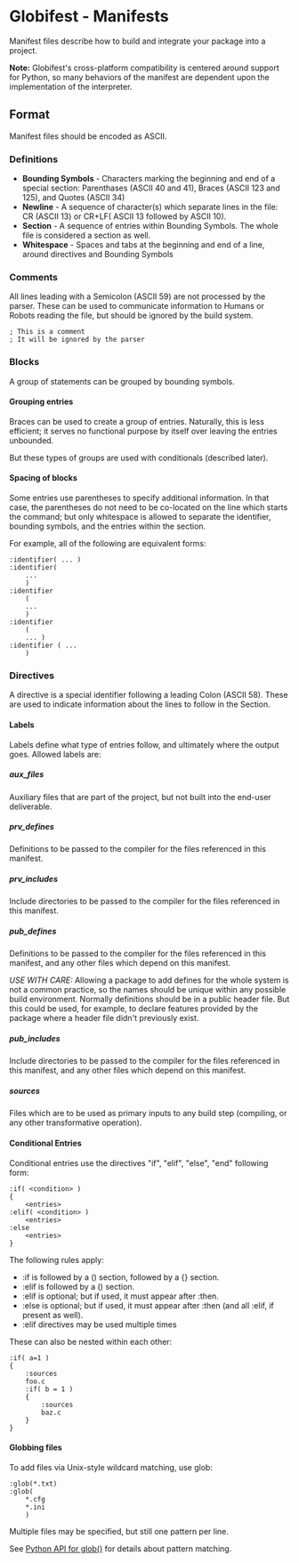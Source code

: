 # Globifest - Manifests

Manifest files describe how to build and integrate your package into a project.

**Note:** Globifest's cross-platform compatibility is centered around support for Python, so many behaviors of the manifest are dependent upon the implementation of the interpreter.

## Format

Manifest files should be encoded as ASCII.

### Definitions

* **Bounding Symbols** - Characters marking the beginning and end of a special section: Parenthases (ASCII 40 and 41), Braces (ASCII 123 and 125), and Quotes (ASCII 34)
* **Newline** - A sequence of character(s) which separate lines in the file: CR (ASCII 13) or CR+LF( ASCII 13 followed by ASCII 10).
* **Section** - A sequence of entries within Bounding Symbols.  The whole file is considered a section as well.
* **Whitespace** - Spaces and tabs at the beginning and end of a line, around directives and Bounding Symbols

### Comments

All lines leading with a Semicolon (ASCII 59) are not processed by the parser.  These can be used to communicate information to Humans or Robots reading the file, but should be ignored by the build system.

    ; This is a comment
    ; It will be ignored by the parser

### Blocks

A group of statements can be grouped by bounding symbols.

#### Grouping entries

Braces can be used to create a group of entries.  Naturally, this is less efficient; it serves no functional purpose by itself over leaving the entries unbounded.

But these types of groups are used with conditionals (described later).

#### Spacing of blocks

Some entries use parentheses to specify additional information.  In that case, the parentheses do not need to be co-located on the line which starts the command; but only whitespace is allowed to separate the identifier, bounding symbols, and the entries within the section.

For example, all of the following are equivalent forms:

    :identifier( ... )
    :identifier(
        ...
        )
    :identifier
        (
        ...
        )
    :identifier
        (
        ... )
    :identifier ( ...
        )

### Directives

A directive is a special identifier following a leading Colon (ASCII 58).  These are used to indicate information about the lines to follow in the Section.

#### Labels

Labels define what type of entries follow, and ultimately where the output goes.  Allowed labels are:

##### aux_files

Auxiliary files that are part of the project, but not built into the end-user deliverable.

##### prv_defines

Definitions to be passed to the compiler for the files referenced in this manifest.

##### prv_includes

Include directories to be passed to the compiler for the files referenced in this manifest.

##### pub_defines

Definitions to be passed to the compiler for the files referenced in this manifest, and any other files which depend on this manifest.

*USE WITH CARE:* Allowing a package to add defines for the whole system is not a common practice, so the names should be unique within any possible build environment.  Normally definitions should be in a public header file.  But this could be used, for example, to declare features provided by the package where a header file didn't previously exist.

##### pub_includes

Include directories to be passed to the compiler for the files referenced in this manifest, and any other files which depend on this manifest.

##### sources

Files which are to be used as primary inputs to any build step (compiling, or any other transformative operation).

#### Conditional Entries

Conditional entries use the directives "if", "elif", "else", "end" following form:

    :if( <condition> )
    {
        <entries>
	:elif( <condition> )
        <entries>
    :else
        <entries>
    }

The following rules apply:

* :if is followed by a () section, followed by a \{\} section.
* :elif is followed by a () section.
* :elif is optional; but if used, it must appear after :then.
* :else is optional; but if used, it must appear after :then (and all :elif, if present as well).
* :elif directives may be used multiple times

These can also be nested within each other:

    :if( a=1 )
    {
        :sources
        foo.c
        :if( b = 1 )
        {
            :sources
            baz.c
        }
    }


#### Globbing files

To add files via Unix-style wildcard matching, use glob:

    :glob(*.txt)
    :glob(
        *.cfg
        *.ini
        )

Multiple files may be specified, but still one pattern per line.

See [Python API for glob()](https://docs.python.org/2/library/glob.html) for details about pattern matching.
